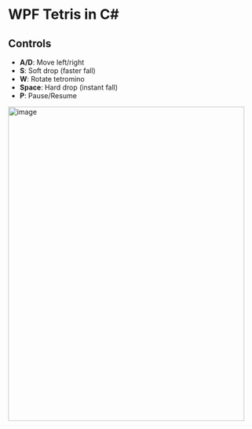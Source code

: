 # WPF Tetris in C#

## Controls

- **A/D**: Move left/right
- **S**: Soft drop (faster fall)
- **W**: Rotate tetromino
- **Space**: Hard drop (instant fall)
- **P**: Pause/Resume

<img width="481" height="640" alt="image" src="https://github.com/user-attachments/assets/d987a000-d996-4c44-be8a-435e866171e8" />
